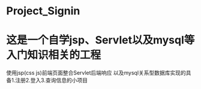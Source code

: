 # Project_Signin
# 这是一个自学jsp、Servlet以及mysql等入门知识相关的工程
使用jsp(css js)前端页面整合Servlet后端响应 以及mysql关系型数据库实现的具备1.注册2.登入3.查询信息的小项目

